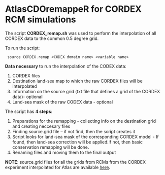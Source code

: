 # AtlasCDOremappeR for CORDEX RCM simulations

The script **CORDEX_remap.sh** was used to perform the interpolation of all CORDEX data to the common 0.5 degree grid. 

To run the script:
 	
     source CORDEX.remap <CODEX domain name> <variable name>

**Data necessary** to run the interpolation of the CODEX data:
1. CORDEX files
2. Destination land-sea map to which the raw CORDEX files will be interpolated
3. Information on the source grid (txt file that defines a grid of the CORDEX data)- optional
4. Land-sea mask of the raw CODEX data - optional

The script has **4 steps**:
1. Preparations for the remapping - collecting info on the destination grid and creating neccesary files
2. Finding source.grid file – if not find, then the script creates it
3. Script looks for land-sea mask of the corresponding CORDEX model - If found, then land-sea correction will be applied.If not, then basic conservation remapping will be done.
4. Renaming files and moving them to the final output

**NOTE**: source.grid files for all the grids from RCMs from the CORDEX experiment interpolated for Atlas are available [here](https://sandbox.zenodo.org/record/870510).
